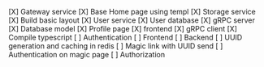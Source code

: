 [X] Gateway service
[X] Base Home page using templ
[X] Storage service
[X] Build basic layout
[X] User service
    [X] User database
    [X] gRPC server
    [X] Database model
[X] Profile page
    [X] frontend
    [X] gRPC client
[X] Compile typescript
[ ] Authentication
    [ ] Frontend
    [ ] Backend
        [ ] UUID generation and caching in redis
        [ ] Magic link with UUID send
        [ ] Authentication on magic page
[ ] Authorization

